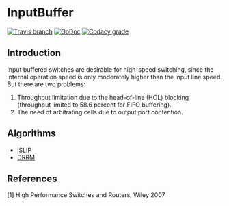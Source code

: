 # InputBuffer
[![Travis branch](https://img.shields.io/travis/AUTProjects/InputBuffer/master.svg?style=flat-square)](https://travis-ci.org/AUTProjects/InputBuffer)
[![GoDoc](https://godoc.org/github.com/AUTProjects/InputBuffer?status.svg)](http://godoc.org/github.com/AUTProjects/InputBuffer)
[![Codacy grade](https://img.shields.io/codacy/grade/269347155f17432c85b21871da4b6fa2.svg?style=flat-square)](https://www.codacy.com/app/1995parham/InputBuffer?utm_source=github.com&amp;utm_medium=referral&amp;utm_content=1995parham/InputBuffer&amp;utm_campaign=Badge_Grade)

## Introduction
Input buffered switches are desirable for high-speed switching, since the internal operation speed is only moderately
higher than the input line speed. But there are two problems:
1. Throughput limitation due to the head-of-line (HOL) blocking (throughput limited to 58.6 percent for FIFO buffering).
2. The need of arbitrating cells due to output port contention.

## Algorithms
- [iSLIP](algorithm/islip.go)
- [DRRM](algorithm/drrm.go)

## References
[1] High Performance Switches and Routers, Wiley 2007

